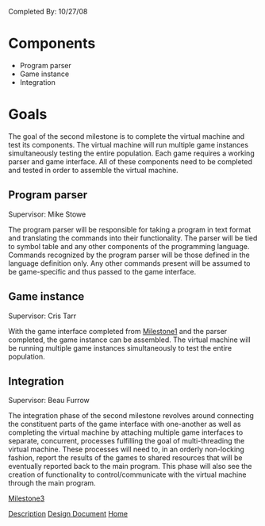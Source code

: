 Completed By: 10/27/08

# Components #

  * Program parser
  * Game instance
  * Integration

# Goals #

The goal of the second milestone is to complete the virtual machine and test its components. The virtual machine will run multiple game instances simultaneously testing the entire population. Each game requires a working parser and game interface. All of these components need to be completed and tested in order to assemble the virtual machine.

## Program parser ##

Supervisor: Mike Stowe

The program parser will be responsible for taking a program in text format and translating the commands into their functionality. The parser will be tied to symbol table and any other components of the programming language. Commands recognized by the program parser will be those defined in the language definition only. Any other commands present will be assumed to be game-specific and thus passed to the game interface.

## Game instance ##

Supervisor: Cris Tarr

With the game interface completed from [Milestone1](Milestone1.md) and the parser completed, the game instance can be assembled. The virtual machine will be running multiple game instances simultaneously to test the entire population.

## Integration ##

Supervisor: Beau Furrow

The integration phase of the second milestone revolves around connecting the constituent parts of the game interface with one-another as well as completing the virtual machine by attaching multiple game interfaces to separate, concurrent, processes fulfilling the goal of multi-threading the virtual machine. These processes will need to, in an orderly non-locking fashion, report the results of the games to shared resources that will be eventually reported back to the main program. This phase will also see the creation of   functionality to control/communicate with the virtual machine through the main program.

[Milestone3](Milestone3.md)

[Description](DDDescription.md) [Design Document](DesignDocument.md) [Home](Home.md)